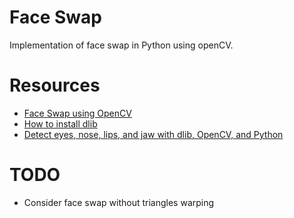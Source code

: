 # Face Swap
Implementation of face swap in Python using openCV.

# Resources
* [Face Swap using OpenCV](https://www.learnopencv.com/face-swap-using-opencv-c-python/)
* [How to install dlib](https://www.pyimagesearch.com/2017/03/27/how-to-install-dlib/)
* [Detect eyes, nose, lips, and jaw with dlib, OpenCV, and Python](https://www.pyimagesearch.com/2017/04/10/detect-eyes-nose-lips-jaw-dlib-opencv-python/)

# TODO
* Consider face swap without triangles warping